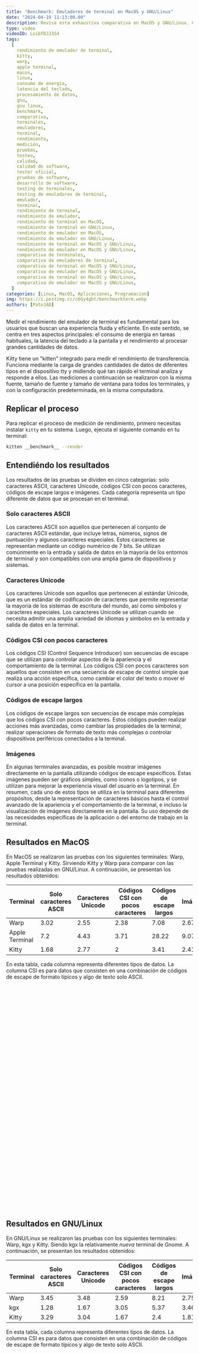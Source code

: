 ```yaml
---
title: "Benchmark: Emuladores de terminal en MacOS y GNU/Linux"
date: "2024-04-19 11:13:00.00"
description: Revisa esta exhaustiva comparativa en MacOS y GNU/Linux. Conoce cómo medimos el consumo de energía, la latencia del teclado a la pantalla y el procesamiento de datos para encontrar el mejor emulador de terminal.
type: video
videoID: LxibfDJJ3S4
tags:
  [
    rendimiento de emulador de terminal,
    kitty,
    warp,
    apple terminal,
    macos,
    linux,
    consumo de energía,
    latencia del teclado,
    procesamiento de datos,
    gnu,
    gnu linux,
    benchmark,
    comparativa,
    terminales,
    emuladores,
    terminal,
    rendimiento,
    medición,
    pruebas,
    testeo,
    calidad,
    calidad de software,
    tester oficial,
    pruebas de software,
    desarrollo de software,
    testing de terminales,
    testing de emuladores de terminal,
    emulador,
    terminal,
    rendimiento de terminal,
    rendimiento de emulador,
    rendimiento de terminal en MacOS,
    rendimiento de terminal en GNU/Linux,
    rendimiento de emulador en MacOS,
    rendimiento de emulador en GNU/Linux,
    rendimiento de terminal en MacOS y GNU/Linux,
    rendimiento de emulador en MacOS y GNU/Linux,
    comparativa de terminales,
    comparativa de emuladores de terminal,
    comparativa de terminal en MacOS y GNU/Linux,
    comparativa de emulador en MacOS y GNU/Linux,
    comparativa de terminal en MacOS y GNU/Linux,
    comparativa de emulador en MacOS y GNU/Linux,
  ]
categories: [Linux, MacOS, Aplicaciones, Programacion]
img: https://i.postimg.cc/c6Gy4gbt/benchmarkterm.webp
authors: [PatoJAD]
---
```


<script>
window.onload = function () {

const linuxbench = new CanvasJS.Chart("linuxCharts", {
	exportEnabled: true,
	animationEnabled: true,
	title:{
		text: "Terminales Linux Benchmark - 2014"
	},
	subtitles: [{
		text: "Terminales de GNU/Linux usadas para el benchmark en 2014 "
	}], 
	axisX: {
		title: "States"
	},
	axisY: {
		title: "Demora - segundos",
		titleFontColor: "#4F81BC",
		lineColor: "#4F81BC",
		labelFontColor: "#4F81BC",
		tickColor: "#4F81BC",
		includeZero: true
	},
	toolTip: {
		shared: true
	},
	legend: {
		cursor: "pointer",
		itemclick: toggleDataSeries
	},
	data: [{
		type: "column",
		name: "Warp",
		showInLegend: true,      
		yValueFormatString: "#,##0.# s",
		dataPoints: [
			{ label: "Solo caracteres ASCII",  y: 3.45 },
			{ label: "Caracteres Unicode", y: 3.48 },
			{ label: "Códigos CSI con pocos caracteres", y: 2.59 },
			{ label: "Códigos de escape largos",  y: 8.21 },
			{ label: "Imágenes",  y: 2.75 }
		]
	},
	{
		type: "column",
		name: "kgx",
		axisYType: "secondary",
		showInLegend: true,
		yValueFormatString: "#,##0.# s",
		dataPoints: [
			{ label: "Solo caracteres ASCII", y: 1.28 },
			{ label: "Caracteres Unicode", y: 1.67 },
			{ label: "Códigos CSI con pocos caracteres", y: 3.05 },
			{ label: "Códigos de escape largos", y: 5.37 },
			{ label: "Imágenes", y: 3.46 }
		]
	},
	{
		type: "column",
		name: "Kitty",
		axisYType: "secondary",
		showInLegend: true,
		yValueFormatString: "#,##0.# s",
		dataPoints: [
			{ label: "Solo caracteres ASCII", y: 3.29 },
			{ label: "Caracteres Unicode", y: 3.04 },
			{ label: "Códigos CSI con pocos caracteres", y: 1.67 },
			{ label: "Códigos de escape largos", y: 2.4 },
			{ label: "Imágenes", y: 1.81 }
		]
	}
  ]
});

const macosbench = new CanvasJS.Chart("macosCharts", {
	exportEnabled: true,
	animationEnabled: true,
	title:{
		text: "Terminales MacOS Benchmark - 2014"
	},
	subtitles: [{
		text: "Terminales de MacOS usadas para el benchmark en 2014 "
	}], 
	axisX: {
		title: "States"
	},
	axisY: {
		title: "Demora - segundos",
		titleFontColor: "#4F81BC",
		lineColor: "#4F81BC",
		labelFontColor: "#4F81BC",
		tickColor: "#4F81BC",
		includeZero: true
	},
	toolTip: {
		shared: true
	},
	legend: {
		cursor: "pointer",
		itemclick: toggleDataSeries
	},
	data: [{
		type: "column",
		name: "Warp",
		showInLegend: true,      
		yValueFormatString: "#,##0.# s",
		dataPoints: [
			{ label: "Solo caracteres ASCII",  y: 3.02 },
			{ label: "Caracteres Unicode", y: 2.55 },
			{ label: "Códigos CSI con pocos caracteres", y: 2.38 },
			{ label: "Códigos de escape largos",  y: 7.08 },
			{ label: "Imágenes",  y: 2.67 }
		]
	},
	{
		type: "column",
		name: "Apple Terminal",
		axisYType: "secondary",
		showInLegend: true,
		yValueFormatString: "#,##0.# s",
		dataPoints: [
			{ label: "Solo caracteres ASCII", y: 7.2 },
			{ label: "Caracteres Unicode", y: 4.43 },
			{ label: "Códigos CSI con pocos caracteres", y: 3.71 },
			{ label: "Códigos de escape largos", y: 28.22 },
			{ label: "Imágenes", y: 9.07 }
		]
	},
	{
		type: "column",
		name: "Kitty",
		axisYType: "secondary",
		showInLegend: true,
		yValueFormatString: "#,##0.# s",
		dataPoints: [
			{ label: "Solo caracteres ASCII", y: 1.68 },
			{ label: "Caracteres Unicode", y: 2.77 },
			{ label: "Códigos CSI con pocos caracteres", y: 2 },
			{ label: "Códigos de escape largos", y: 3.41 },
			{ label: "Imágenes", y: 2.41 }
		]
	}
  ]
});

linuxbench.render();
macosbench.render();

function toggleDataSeries(e) {
	if (typeof (e.dataSeries.visible) === "undefined" || e.dataSeries.visible) {
		e.dataSeries.visible = false;
	} else {
		e.dataSeries.visible = true;
	}
	e.chart.render();
}

}
</script>

Medir el rendimiento del emulador de terminal es fundamental para los usuarios que buscan una experiencia fluida y eficiente. En este sentido, se centra en tres aspectos principales: el consumo de energía en tareas habituales, la latencia del teclado a la pantalla y el rendimiento al procesar grandes cantidades de datos.

Kitty tiene un "kitten" integrado para medir el rendimiento de transferencia. Funciona mediante la carga de grandes cantidades de datos de diferentes tipos en el dispositivo tty y midiendo qué tan rápido el terminal analiza y responde a ellos. Las mediciones a continuación se realizaron con la misma fuente, tamaño de fuente y tamaño de ventana para todos los terminales, y con la configuración predeterminada, en la misma computadora.

## Replicar el proceso

Para replicar el proceso de medición de rendimiento, primero necesitas instalar `kitty` en tu sistema. Luego, ejecuta el siguiente comando en tu terminal:

```zsh
kitten __benchmark__ --render
```

## Entendiéndo los resultados

Los resultados de las pruebas se dividen en cinco categorías: solo caracteres ASCII, caracteres Unicode, códigos CSI con pocos caracteres, códigos de escape largos e imágenes. Cada categoría representa un tipo diferente de datos que se procesan en el terminal.

### Solo caracteres ASCII

Los caracteres ASCII son aquellos que pertenecen al conjunto de caracteres ASCII estándar, que incluye letras, números, signos de puntuación y algunos caracteres especiales. Estos caracteres se representan mediante un código numérico de 7 bits. Se utilizan comúnmente en la entrada y salida de datos en la mayoría de los entornos de terminal y son compatibles con una amplia gama de dispositivos y sistemas.

### Caracteres Unicode

Los caracteres Unicode son aquellos que pertenecen al estándar Unicode, que es un estándar de codificación de caracteres que permite representar la mayoría de los sistemas de escritura del mundo, así como símbolos y caracteres especiales. Los caracteres Unicode se utilizan cuando se necesita admitir una amplia variedad de idiomas y símbolos en la entrada y salida de datos en la terminal.

### Códigos CSI con pocos caracteres

Los códigos CSI (Control Sequence Introducer) son secuencias de escape que se utilizan para controlar aspectos de la apariencia y el comportamiento de la terminal. Los códigos CSI con pocos caracteres son aquellos que consisten en una secuencia de escape de control simple que realiza una acción específica, como cambiar el color del texto o mover el cursor a una posición específica en la pantalla.

### Códigos de escape largos

Los códigos de escape largos son secuencias de escape más complejas que los códigos CSI con pocos caracteres. Estos códigos pueden realizar acciones más avanzadas, como cambiar las propiedades de la terminal, realizar operaciones de formato de texto más complejas o controlar dispositivos periféricos conectados a la terminal.

### Imágenes

En algunas terminales avanzadas, es posible mostrar imágenes directamente en la pantalla utilizando códigos de escape específicos. Estas imágenes pueden ser gráficos simples, como iconos o logotipos, y se utilizan para mejorar la experiencia visual del usuario en la terminal.
En resumen, cada uno de estos tipos se utiliza en la terminal para diferentes propósitos, desde la representación de caracteres básicos hasta el control avanzado de la apariencia y el comportamiento de la terminal, e incluso la visualización de imágenes directamente en la pantalla. Su uso depende de las necesidades específicas de la aplicación o del entorno de trabajo en la terminal.

## Resultados en MacOS

En MacOS se realizaron las pruebas con los siguientes terminales: Warp, Apple Terminal y Kitty. Sirviendo Kitty y Warp para comparar con las pruebas realizadas en GNU/Linux. A continuación, se presentan los resultados obtenidos:

| Terminal       | Solo caracteres ASCII | Caracteres Unicode | Códigos CSI con pocos caracteres | Códigos de escape largos | Imágenes |
| -------------- | --------------------- | ------------------ | -------------------------------- | ------------------------ | -------- |
| Warp           | 3.02                  | 2.55               | 2.38                             | 7.08                     | 2.67     |
| Apple Terminal | 7.2                   | 4.43               | 3.71                             | 28.22                    | 9.07     |
| Kitty          | 1.68                  | 2.77               | 2                                | 3.41                     | 2.41     |

En esta tabla, cada columna representa diferentes tipos de datos. La columna CSI es para datos que consisten en una combinación de códigos de escape de formato típicos y algo de texto solo ASCII.

<div id="macosCharts" style="height: 600px; width: 100%;"></div>

## Resultados en GNU/Linux

En GNU/Linux se realizaron las pruebas con los siguientes terminales: Warp, kgx y Kitty. Siendo kgx la relativamente _nueva_ terminal de Gnome. A continuación, se presentan los resultados obtenidos:

| Terminal | Solo caracteres ASCII | Caracteres Unicode | Códigos CSI con pocos caracteres | Códigos de escape largos | Imágenes |
| -------- | --------------------- | ------------------ | -------------------------------- | ------------------------ | -------- |
| Warp     | 3.45                  | 3.48               | 2.59                             | 8.21                     | 2.75     |
| kgx      | 1.28                  | 1.67               | 3.05                             | 5.37                     | 3.46     |
| Kitty    | 3.29                  | 3.04               | 1.67                             | 2.4                      | 1.81     |

En esta tabla, cada columna representa diferentes tipos de datos. La columna CSI es para datos que consisten en una combinación de códigos de escape de formato típicos y algo de texto solo ASCII.

<div id="linuxCharts" style="height: 600px; width: 100%;"></div>

## Conclusión

Los resultados de nuestra comparativa demuestran que Kitty destaca en términos de rendimiento en ambos sistemas operativos. Con tiempos de procesamiento más rápidos y una menor latencia, Kitty ofrece una experiencia superior en la mayoría de las métricas evaluadas. Si buscas un emulador de terminal que priorice el rendimiento, Kitty es una opción sólida tanto en MacOS como en GNU/Linux.

<script src="https://cdn.canvasjs.com/canvasjs.min.js"></script>
